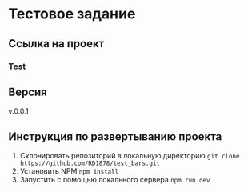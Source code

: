 # **Тестовое задание**
## Ссылка на проект
### [Test](https://rd1878.github.io/test_bars/)
## Версия

v.0.0.1

## Инструкция по развертыванию проекта
1. Склонировать репозиторий в локальную директорию
`git clone https://github.com/RD1878/test_bars.git`
2. Установить NPM
`npm install`
3. Запустить с помощью локального сервера
`npm run dev`
